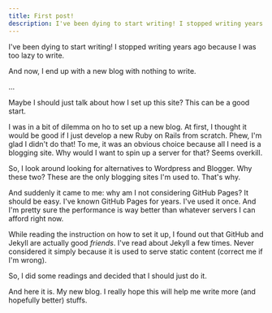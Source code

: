 ```yaml
---
title: First post!
description: I've been dying to start writing! I stopped writing years ago because I was too lazy to write.
---
```


I've been dying to start writing! I stopped writing years ago because I was too lazy to write.

And now, I end up with a new blog with nothing to write.

...

Maybe I should just talk about how I set up this site? This can be a good start.

<!-- more -->

I was in a bit of dilemma on ho to set up a new blog. At first, I thought it would be good if I just develop a new Ruby on Rails from scratch. Phew, I'm glad I didn't do that! To me, it was an obvious choice because all I need is a blogging site. Why would I want to spin up a server for that? Seems overkill.

So, I look around looking for alternatives to Wordpress and Blogger. Why these two? These are the only blogging sites I'm used to. That's why.

And suddenly it came to me: why am I not considering GitHub Pages? It should be easy. I've known GitHub Pages for years. I've used it once. And I'm pretty sure the performance is way better than whatever servers I can afford right now.

While reading the instruction on how to set it up, I found out that GitHub and Jekyll are actually good *friends*. I've read about Jekyll a few times. Never considered it simply because it is used to serve static content (correct me if I'm wrong).

So, I did some readings and decided that I should just do it.

And here it is. My new blog. I really hope this will help me write more (and hopefully better) stuffs.